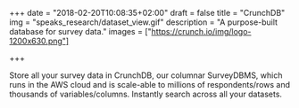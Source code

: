 +++
date = "2018-02-20T10:08:35+02:00"
draft = false
title = "CrunchDB"
img = "speaks_research/dataset_view.gif"
description = "A purpose-built database for survey data."
images = ["https://crunch.io/img/logo-1200x630.png"]


+++

Store all your survey data in CrunchDB, our columnar SurveyDBMS, which runs in the AWS cloud and is scale-able to millions of respondents/rows and thousands of variables/columns.
Instantly search across all your datasets.
